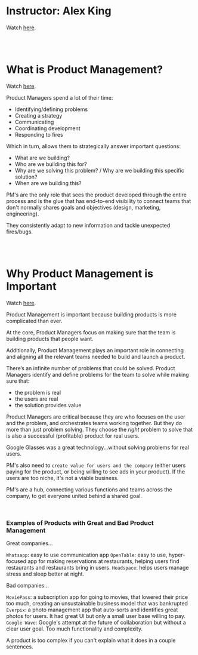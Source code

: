 # Instructor: Alex King

Watch [here](https://youtu.be/E_ro3xwGASs).

<br>
<br>

# What is Product Management?

Watch [here](https://youtu.be/bTKNTW4C83o).

Product Managers spend a lot of their time:

- Identifying/defining problems
- Creating a strategy
- Communicating
- Coordinating development
- Responding to fires

Which in turn, allows them to strategically answer important questions:

- What are we building?
- Who are we building this for?
- Why are we solving this problem? / Why are we building this specific solution?
- When are we building this?

PM's are the only role that sees the product developed through the entire process and is the glue that has end-to-end visibility to connect teams that don't normally shares goals and objectives (design, marketing, engineering).

They consistently adapt to new information and tackle unexpected fires/bugs. 

<br>
<br>

# Why Product Management is Important

Watch [here](https://youtu.be/U6suk4zjXdI).

Product Management is important because building products is more complicated than ever. 

At the core, Product Managers focus on making sure that the team is building products that people want. 

Additionally, Product Management plays an important role in connecting and aligning all the relevant teams needed to build and launch a product.

There’s an infinite number of problems that could be solved. Product Managers identify and define problems for the team to solve while making sure that:

- the problem is real
- the users are real
- the solution provides value


Product Managers are critical because they are who focuses on the user and the problem, and orchestrates teams working together. But they do more than just problem solving. They choose the _right_ problem to solve that is also a successful (profitable) product for real users.

Google Glasses was a great technology...without solving problems for real users. 

PM's also need to `create value for users and the company` (either users paying for the product, or being willing to see ads in your product). If the users are too niche, it's not a viable business.

PM's are a hub, connecting various functions and teams across the company, to get everyone united behind a shared goal.

<br>

### Examples of Products with Great and Bad Product Management

Great companies...

`Whatsapp`: easy to use communication app
`OpenTable`: easy to use, hyper-focused app for making reservations at restaurants, helping users find restaurants and restaurants bring in users.
`Headspace`: helps users manage stress and sleep better at night.


Bad companies...

`MoviePass`: a subscription app for going to movies, that lowered their price too much, creating an unsustainable business model that was bankrupted
`Everpix`: a photo management app that auto-sorts and identifies great photos for users. It had great UI but only a small user base willing to pay.
`Google Wave`: Google's attempt at the future of collaboration but without a clear user goal. Too much functionality and complexity. 

A product is too complex if you can't explain what it does in a couple sentences.

<br>
<br>

